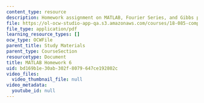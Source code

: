 ```yaml
---
content_type: resource
description: Homework assignment on MATLAB, Fourier Series, and Gibbs phenomenon.
file: https://ol-ocw-studio-app-qa.s3.amazonaws.com/courses/18-085-computational-science-and-engineering-i-fall-2008/bd169b1e30ab302f8079647ce192802c_matlab6.pdf
file_type: application/pdf
learning_resource_types: []
ocw_type: OCWFile
parent_title: Study Materials
parent_type: CourseSection
resourcetype: Document
title: MATLAB Homework 6
uid: bd169b1e-30ab-302f-8079-647ce192802c
video_files:
  video_thumbnail_file: null
video_metadata:
  youtube_id: null
---
```

